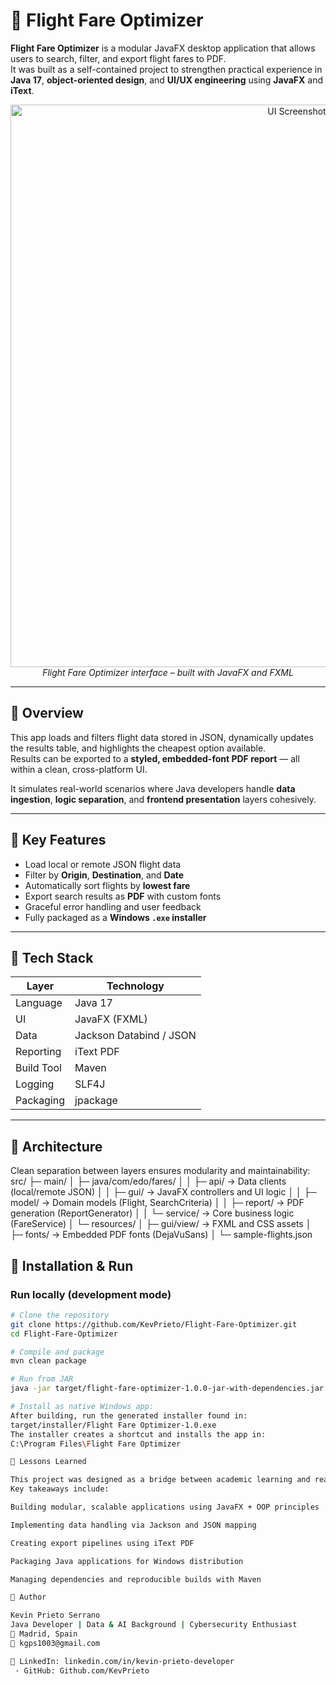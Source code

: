 # 🛫 Flight Fare Optimizer

**Flight Fare Optimizer** is a modular JavaFX desktop application that allows users to search, filter, and export flight fares to PDF.  
It was built as a self-contained project to strengthen practical experience in **Java 17**, **object-oriented design**, and **UI/UX engineering** using **JavaFX** and **iText**.

<p align="center">
  <img width="900" alt="UI Screenshot" src="https://github.com/user-attachments/assets/a9b24b27-3d96-4c0b-ae71-a501d66a9a7f" />
  <br/>
  <em>Flight Fare Optimizer interface – built with JavaFX and FXML</em>
</p>

---

## 🚀 Overview

This app loads and filters flight data stored in JSON, dynamically updates the results table, and highlights the cheapest option available.  
Results can be exported to a **styled, embedded-font PDF report** — all within a clean, cross-platform UI.

It simulates real-world scenarios where Java developers handle **data ingestion**, **logic separation**, and **frontend presentation** layers cohesively.

---

## 🧠 Key Features

- Load local or remote JSON flight data  
- Filter by **Origin**, **Destination**, and **Date**  
- Automatically sort flights by **lowest fare**  
- Export search results as **PDF** with custom fonts  
- Graceful error handling and user feedback  
- Fully packaged as a **Windows `.exe` installer**

---

## 🧩 Tech Stack

| Layer | Technology |
|--------|-------------|
| Language | Java 17 |
| UI | JavaFX (FXML) |
| Data | Jackson Databind / JSON |
| Reporting | iText PDF |
| Build Tool | Maven |
| Logging | SLF4J |
| Packaging | jpackage |

---

## 🧱 Architecture

Clean separation between layers ensures modularity and maintainability:
src/
├─ main/
│ ├─ java/com/edo/fares/
│ │ ├─ api/ → Data clients (local/remote JSON)
│ │ ├─ gui/ → JavaFX controllers and UI logic
│ │ ├─ model/ → Domain models (Flight, SearchCriteria)
│ │ ├─ report/ → PDF generation (ReportGenerator)
│ │ └─ service/ → Core business logic (FareService)
│ └─ resources/
│ ├─ gui/view/ → FXML and CSS assets
│ ├─ fonts/ → Embedded PDF fonts (DejaVuSans)
│ └─ sample-flights.json

## 💾 Installation & Run

### Run locally (development mode)
```bash
# Clone the repository
git clone https://github.com/KevPrieto/Flight-Fare-Optimizer.git
cd Flight-Fare-Optimizer

# Compile and package
mvn clean package

# Run from JAR
java -jar target/flight-fare-optimizer-1.0.0-jar-with-dependencies.jar

# Install as native Windows app: 
After building, run the generated installer found in: 
target/installer/Flight Fare Optimizer-1.0.exe
The installer creates a shortcut and installs the app in:
C:\Program Files\Flight Fare Optimizer

📘 Lessons Learned

This project was designed as a bridge between academic learning and real-world engineering.
Key takeaways include:

Building modular, scalable applications using JavaFX + OOP principles

Implementing data handling via Jackson and JSON mapping

Creating export pipelines using iText PDF

Packaging Java applications for Windows distribution

Managing dependencies and reproducible builds with Maven

🧩 Author

Kevin Prieto Serrano
Java Developer | Data & AI Background | Cybersecurity Enthusiast
📍 Madrid, Spain
📧 kgps1003@gmail.com

🔗 LinkedIn: linkedin.com/in/kevin-prieto-developer
 · GitHub: Github.com/KevPrieto


